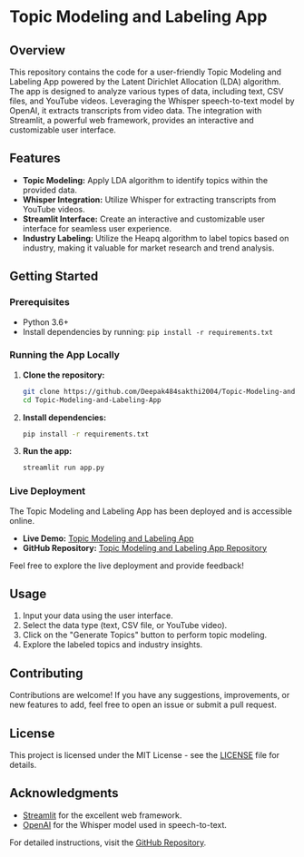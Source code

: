 # Topic Modeling and Labeling App

## Overview

This repository contains the code for a user-friendly Topic Modeling and Labeling App powered by the Latent Dirichlet Allocation (LDA) algorithm. The app is designed to analyze various types of data, including text, CSV files, and YouTube videos. Leveraging the Whisper speech-to-text model by OpenAI, it extracts transcripts from video data. The integration with Streamlit, a powerful web framework, provides an interactive and customizable user interface.

## Features

- **Topic Modeling:** Apply LDA algorithm to identify topics within the provided data.
- **Whisper Integration:** Utilize Whisper for extracting transcripts from YouTube videos.
- **Streamlit Interface:** Create an interactive and customizable user interface for seamless user experience.
- **Industry Labeling:** Utilize the Heapq algorithm to label topics based on industry, making it valuable for market research and trend analysis.

## Getting Started

### Prerequisites

- Python 3.6+
- Install dependencies by running: `pip install -r requirements.txt`

### Running the App Locally

1. **Clone the repository:**
    ```bash
    git clone https://github.com/Deepak484sakthi2004/Topic-Modeling-and-Labeling-App
    cd Topic-Modeling-and-Labeling-App
    ```

2. **Install dependencies:**
    ```bash
    pip install -r requirements.txt
    ```

3. **Run the app:**
    ```bash
    streamlit run app.py
    ```

### Live Deployment

The Topic Modeling and Labeling App has been deployed and is accessible online.

- **Live Demo:** [Topic Modeling and Labeling App](https://topic-modeling-and-labeling-app.onrender.com/)
- **GitHub Repository:** [Topic Modeling and Labeling App Repository](https://github.com/Deepak484sakthi2004/Topic-Modeling-and-Labeling-App)

Feel free to explore the live deployment and provide feedback!

## Usage

1. Input your data using the user interface.
2. Select the data type (text, CSV file, or YouTube video).
3. Click on the "Generate Topics" button to perform topic modeling.
4. Explore the labeled topics and industry insights.

## Contributing

Contributions are welcome! If you have any suggestions, improvements, or new features to add, feel free to open an issue or submit a pull request.

## License

This project is licensed under the MIT License - see the [LICENSE](LICENSE) file for details.

## Acknowledgments

- [Streamlit](https://streamlit.io/) for the excellent web framework.
- [OpenAI](https://www.openai.com/) for the Whisper model used in speech-to-text.


For detailed instructions, visit the [GitHub Repository](https://github.com/Deepak484sakthi2004/Topic-Modeling-and-Labeling-App).
